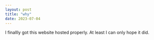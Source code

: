 ```yaml
---
layout: post
title: "why"
date: 2023-07-04
---
```


I finallly got this website hosted properly. At least I can only hope it did.
